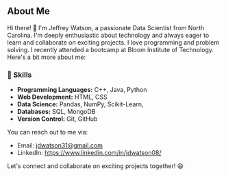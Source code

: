 ## About Me

Hi there! 👋 I'm Jeffrey Watson, a passionate Data Scientist from North Carolina. I'm deeply enthusiastic about technology and always eager to learn and collaborate on exciting projects. I love programming and problem solving. I recently attended a bootcamp at Bloom Institute of Technology. Here's a bit more about me:

### 🔧 Skills

- **Programming Languages:** C++, Java, Python
- **Web Development:** HTML, CSS
- **Data Science:** Pandas, NumPy, Scikit-Learn,
- **Databases:** SQL, MongoDB
- **Version Control:** Git, GitHub


You can reach out to me via:

- Email: jdwatson31@gmail.com  
- LinkedIn: https://www.linkedin.com/in/jdwatson08/

Let's connect and collaborate on exciting projects together! 😄

<!--
**jdwatson08/jdwatson08** is a ✨ _special_ ✨ repository because its `README.md` (this file) appears on your GitHub profile.

Here are some ideas to get you started:

- 🔭 I’m currently working on ...
- 🌱 I’m currently learning ...
- 👯 I’m looking to collaborate on ...
- 🤔 I’m looking for help with ...
- 💬 Ask me about ...
- 📫 How to reach me: ...
- 😄 Pronouns: ...
- ⚡ Fun fact: ...
-->

